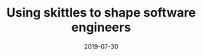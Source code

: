 ---
layout: post
title: "Using skittles to shape software engineers"
date: "2019-07-30"
meta: ""
image: ""
categories: []
published: true
---